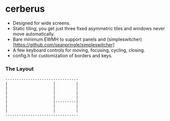 cerberus
========

* Designed for wide screens.
* Static tiling; you get just three fixed asymmetric tiles and windows never move automatically.
* Bare minimum EWMH to support panels and (simpleswitcher)[https://github.com/seanpringle/simpleswitcher]
* A few keyboard controls for moving, focusing, cycling, closing.
* config.h for customization of borders and keys.

### The Layout

	--------------------------------
	|                    |         |
	|                    |         |
	|                    |         |
	|                    |         |
	|                    |---------|
	|                    |         |
	|                    |         |
	--------------------------------